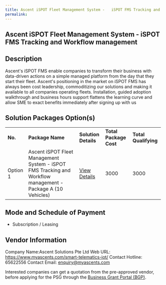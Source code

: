 ```yaml
---
title: Ascent iSPOT Fleet Management System - 	iSPOT FMS Tracking and Workflow management 
permalink: 
---
```


## Ascent iSPOT Fleet Management System - 	iSPOT FMS Tracking and Workflow management

## Description

Ascent's iSPOT FMS enable companies to transform their business with data-driven actions on a simple managed platform from the day that they start their fleet. Ascent's positioning in the market on iSPOT FMS has always been cost leadership, commoditizing our solutions and making it available to all companies operating fleets. Installation, guided adoption walkthrough and business hours support flattens the learning curve and allow SME to exact benefits immediately after signing up with us

## Solution Packages Option(s)

<table>
<tr>
<td><b>No.</b></td>
<td><b>Package Name</b></td>
<td><b>Solution Details</b></td>
<td><b>Total Package Cost</b></td>
<td><b>Total Qualifying</b></td>
</tr>
<tr>
<td>Option 1</td>
<td>Ascent iSPOT Fleet Management System - 	iSPOT FMS Tracking and Workflow management - Package A (10 Vehicles)</td>
<td><a href='https://www.gobusiness.gov.sg/images/psg/Desensitised_Ascent_20200175_Annex_3_Part_1.pdf'>View Details</a></td>
<td>3000</td>
<td>3000</td>
</tr>
</table>

## Mode and Schedule of Payment

 - Subscription / Leasing

## Vendor Information

 Company Name:Ascent Solutions Pte Ltd 
Web URL: https://www.myascents.com/smart-telematics-iot/ 
Contact Hotline: 65622556 
Contact Email: enquiry@myascents.com 


Interested companies can get a quotation from the pre-approved vendor, before applying for the PSG through the <a href='https://www.businessgrants.gov.sg/'>Business Grant Portal (BGP)</a>.
